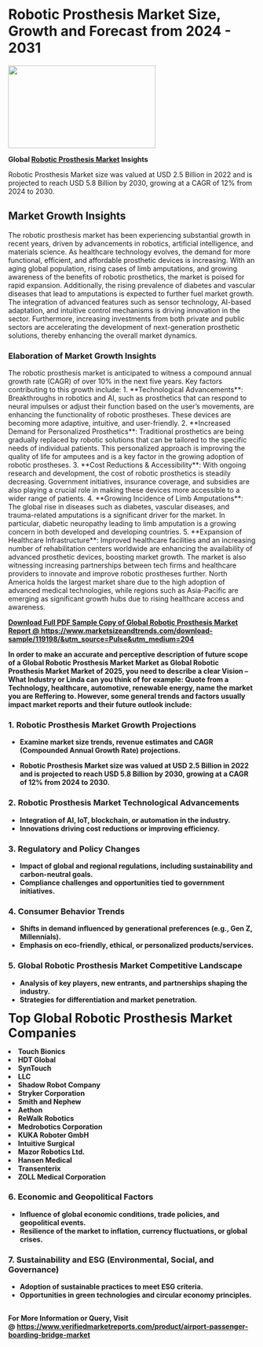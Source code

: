 <H1>Robotic Prosthesis Market Size, Growth and Forecast from 2024 - 2031</H1><img class="aligncenter size-medium wp-image-584254" src="https://thirdeyenews.in/wp-content/uploads/2024/09/Global-Market-Research-300x168.jpeg" alt="" width="300" height="168" /><p><strong>Global&nbsp;<a href="https://www.marketsizeandtrends.com/download-sample/119198/&amp;utm_source=Pulse&amp;utm_medium=204">Robotic Prosthesis Market</a> Insights</strong></p><p>Robotic Prosthesis Market size was valued at USD 2.5 Billion in 2022 and is projected to reach USD 5.8 Billion by 2030, growing at a CAGR of 12% from 2024 to 2030.</p><p><h2>Market Growth Insights</h2> The robotic prosthesis market has been experiencing substantial growth in recent years, driven by advancements in robotics, artificial intelligence, and materials science. As healthcare technology evolves, the demand for more functional, efficient, and affordable prosthetic devices is increasing. With an aging global population, rising cases of limb amputations, and growing awareness of the benefits of robotic prosthetics, the market is poised for rapid expansion. Additionally, the rising prevalence of diabetes and vascular diseases that lead to amputations is expected to further fuel market growth. The integration of advanced features such as sensor technology, AI-based adaptation, and intuitive control mechanisms is driving innovation in the sector. Furthermore, increasing investments from both private and public sectors are accelerating the development of next-generation prosthetic solutions, thereby enhancing the overall market dynamics. <p><strong><a href="#"></a></strong></p> <h3>Elaboration of Market Growth Insights</h3> The robotic prosthesis market is anticipated to witness a compound annual growth rate (CAGR) of over 10% in the next five years. Key factors contributing to this growth include: 1. **Technological Advancements**: Breakthroughs in robotics and AI, such as prosthetics that can respond to neural impulses or adjust their function based on the user’s movements, are enhancing the functionality of robotic prostheses. These devices are becoming more adaptive, intuitive, and user-friendly. 2. **Increased Demand for Personalized Prosthetics**: Traditional prosthetics are being gradually replaced by robotic solutions that can be tailored to the specific needs of individual patients. This personalized approach is improving the quality of life for amputees and is a key factor in the growing adoption of robotic prostheses. 3. **Cost Reductions & Accessibility**: With ongoing research and development, the cost of robotic prosthetics is steadily decreasing. Government initiatives, insurance coverage, and subsidies are also playing a crucial role in making these devices more accessible to a wider range of patients. 4. **Growing Incidence of Limb Amputations**: The global rise in diseases such as diabetes, vascular diseases, and trauma-related amputations is a significant driver for the market. In particular, diabetic neuropathy leading to limb amputation is a growing concern in both developed and developing countries. 5. **Expansion of Healthcare Infrastructure**: Improved healthcare facilities and an increasing number of rehabilitation centers worldwide are enhancing the availability of advanced prosthetic devices, boosting market growth. The market is also witnessing increasing partnerships between tech firms and healthcare providers to innovate and improve robotic prostheses further. North America holds the largest market share due to the high adoption of advanced medical technologies, while regions such as Asia-Pacific are emerging as significant growth hubs due to rising healthcare access and awareness. <p><strong><a href="#"></p><p><span class=""><strong>Download Full PDF Sample Copy of Global Robotic Prosthesis Market Report</strong> @ <a href="https://www.marketsizeandtrends.com/download-sample/119198/&amp;utm_source=Pulse&amp;utm_medium=204" target="_blank">https://www.marketsizeandtrends.com/download-sample/119198/&amp;utm_source=Pulse&amp;utm_medium=204</a></span></p><p>In order to make an accurate and perceptive description of future scope of a Global&nbsp;Robotic Prosthesis Market Market as Global&nbsp;Robotic Prosthesis Market Market of 2025, you need to describe a clear Vision &ndash; What Industry or Linda can you think of for example: Quote from a Technology, healthcare, automotive, renewable energy, name the market you are Reffering to. However, some general trends and factors usually impact market reports and their future outlook include:</p><h3>1.&nbsp;<strong>Robotic Prosthesis Market Growth Projections</strong></h3><ul><li>Examine market size trends, revenue estimates and CAGR (Compounded Annual Growth Rate) projections.</li><li><p>Robotic Prosthesis Market size was valued at USD 2.5 Billion in 2022 and is projected to reach USD 5.8 Billion by 2030, growing at a CAGR of 12% from 2024 to 2030.</p></li></ul><h3>2.&nbsp;<strong>Robotic Prosthesis Market Technological Advancements</strong></h3><ul><li>Integration of AI, IoT, blockchain, or automation in the industry.</li><li>Innovations driving cost reductions or improving efficiency.</li></ul><h3>3.&nbsp;<strong>Regulatory and Policy Changes</strong></h3><ul><li>Impact of global and regional regulations, including sustainability and carbon-neutral goals.</li><li>Compliance challenges and opportunities tied to government initiatives.</li></ul><h3>4.&nbsp;<strong>Consumer Behavior Trends</strong></h3><ul><li>Shifts in demand influenced by generational preferences (e.g., Gen Z, Millennials).</li><li>Emphasis on eco-friendly, ethical, or personalized products/services.</li></ul><h3>5.&nbsp;<strong>Global Robotic Prosthesis Market Competitive Landscape</strong></h3><ul><li>Analysis of key players, new entrants, and partnerships shaping the industry.</li><li>Strategies for differentiation and market penetration.</li></ul><p data-pm-slice="1 1 []"><span style="color: inherit; font-family: inherit; font-size: 25px;">Top Global Robotic Prosthesis Market Companies</span></p><div class="" data-test-id=""><p><li>Touch Bionics</li><li> HDT Global</li><li> SynTouch</li><li> LLC</li><li> Shadow Robot Company</li><li> Stryker Corporation</li><li> Smith and Nephew</li><li> Aethon</li><li> ReWalk Robotics</li><li> Medrobotics Corporation</li><li> KUKA Roboter GmbH</li><li> Intuitive Surgical</li><li> Mazor Robotics Ltd.</li><li> Hansen Medical</li><li> Transenterix</li><li> ZOLL Medical Corporation</li></p></div><h3>6.&nbsp;<strong>Economic and Geopolitical Factors</strong></h3><ul><li>Influence of global economic conditions, trade policies, and geopolitical events.</li><li>Resilience of the market to inflation, currency fluctuations, or global crises.</li></ul><h3>7.&nbsp;<strong>Sustainability and ESG (Environmental, Social, and Governance)</strong></h3><ul><li>Adoption of sustainable practices to meet ESG criteria.</li><li>Opportunities in green technologies and circular economy principles.</li></ul><h2><strong style="font-size: 14px;">For More Information or Query, Visit @&nbsp;</strong><a style="background-color: #ffffff; font-size: 14px;" href="https://www.marketsizeandtrends.com/report/robotic-prosthesis-market/" target="_blank">https://www.verifiedmarketreports.com/product/airport-passenger-boarding-bridge-market</a></h2>
